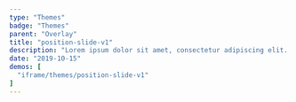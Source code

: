 ```yaml
---
type: "Themes"
badge: "Themes"
parent: "Overlay"
title: "position-slide-v1"
description: "Lorem ipsum dolor sit amet, consectetur adipiscing elit. Nunc tempus laoreet leo sit amet iaculis."
date: "2019-10-15"
demos: [
  "iframe/themes/position-slide-v1"
]
---
```

